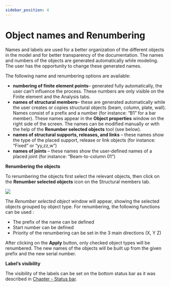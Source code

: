 ```yaml
---
sidebar_position: 4
---
```

# Object names and Renumbering


Names and labels are used for a better organization of the different objects in the model and for better transparency of the documentation. The names and numbers of the objects are generated automatically while modeling. The user has the opportunity to change these generated names.

<!-- /wp:paragraph -->

<!-- wp:paragraph -->

The following name and renumbering options are available:

<!-- /wp:paragraph -->

<!-- wp:list {"className":"is-style-arrow"} -->

- **numbering of finite element points**– generated fully automatically, the user can’t influence the process. These numbers are only visible on the Finite element and the Analysis tabs.
- **names of structural members**– these are generated automatically while the user creates or copies structural objects (beam, column, plate, wall). Names consist of a prefix and a number (for instance: “B1” for a bar member). These names appear in the **Object properties** window on the right side of the screen. The names can be modified manually or with the help of the **Renumber selected objects** tool (see below).
- **names of structural supports, releases, and links** – these names show the type of the placed support, release or link objects (for instance: “Fixed” or “yy,zz,w”)
- **names of joints** – these names show the user-defined names of a placed joint (for instance: “Beam-to-column 01”)

<!-- /wp:list -->

<!-- wp:paragraph -->

**Renumbering the objects**

<!-- /wp:paragraph -->

<!-- wp:paragraph -->

To renumbering the objects first select the relevant objects, then click on the **Renumber selected objects** icon on the Structural members tab.

<!-- /wp:paragraph -->

<!-- wp:image {"align":"center","id":7830,"width":737,"height":608,"sizeSlug":"full","linkDestination":"media"} -->

[![](https://consteelsoftware.com/wp-content/uploads/2021/04/4-5-renumberung.png)](./img/wp-content-uploads-2021-04-4-5-renumberung.png)

<!-- /wp:image -->

<!-- wp:paragraph -->

The _Renumber selected object_ window will appear, showing the selected objects grouped by object type. For renumbering, the following functions can be used :

<!-- /wp:paragraph -->

<!-- wp:list {"className":"is-style-arrow","editorskit":{"indent":60,"devices":false,"desktop":true,"tablet":true,"mobile":true,"loggedin":true,"loggedout":true,"acf_visibility":"","acf_field":"","acf_condition":"","acf_value":"","migrated":false,"unit_test":false}} -->

- The prefix of the name can be defined
- Start number can be defined
- Priority of the renumbering can be set in the 3 main directions (X, Y Z)

<!-- /wp:list -->

<!-- wp:paragraph -->

After clicking on the **Apply** button, only checked object types will be renumbered. The new names of the objects will be built up from the given prefix and the new serial number.

<!-- /wp:paragraph -->

<!-- wp:paragraph -->

**Label’s visibility**

<!-- /wp:paragraph -->

<!-- wp:paragraph -->

The visibility of the labels can be set on the bottom status bar as it was described in [Chapter - Status bar](../1_0_general-description/1_2_the-main-window.md#status-bar).

<!-- /wp:paragraph -->
